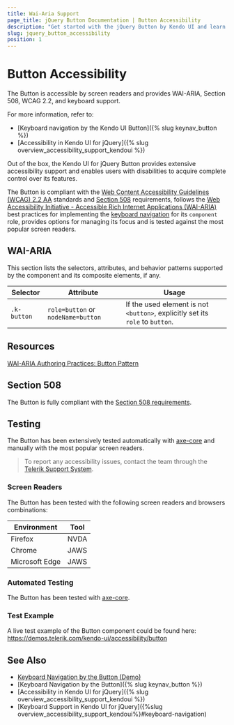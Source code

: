 ```yaml
---
title: Wai-Aria Support
page_title: jQuery Button Documentation | Button Accessibility
description: "Get started with the jQuery Button by Kendo UI and learn about its accessibility support for WAI-ARIA, Section 508, and WCAG 2.2."
slug: jquery_button_accessibility
position: 1
---
```


# Button Accessibility

The Button is accessible by screen readers and provides WAI-ARIA, Section 508, WCAG 2.2, and keyboard support.

For more information, refer to:
* [Keyboard navigation by the Kendo UI Button]({% slug keynav_button %})
* [Accessibility in Kendo UI for jQuery]({% slug overview_accessibility_support_kendoui %})




Out of the box, the Kendo UI for jQuery Button provides extensive accessibility support and enables users with disabilities to acquire complete control over its features.


The Button is compliant with the [Web Content Accessibility Guidelines (WCAG) 2.2 AA](https://www.w3.org/TR/WCAG22/) standards and [Section 508](https://www.section508.gov/) requirements, follows the [Web Accessibility Initiative - Accessible Rich Internet Applications (WAI-ARIA)](https://www.w3.org/WAI/ARIA/apg/) best practices for implementing the [keyboard navigation](#keyboard-navigation) for its `component` role, provides options for managing its focus and is tested against the most popular screen readers.

## WAI-ARIA


This section lists the selectors, attributes, and behavior patterns supported by the component and its composite elements, if any.

| Selector | Attribute | Usage |
| -------- | --------- | ----- |
| `.k-button` | `role=button` or `nodeName=button` | If the used element is not `<button>`, explicitly set its `role` to `button`. |

## Resources

[WAI-ARIA Authoring Practices: Button Pattern](https://www.w3.org/WAI/ARIA/apg/patterns/button/)

## Section 508


The Button is fully compliant with the [Section 508 requirements](http://www.section508.gov/).

## Testing


The Button has been extensively tested automatically with [axe-core](https://github.com/dequelabs/axe-core) and manually with the most popular screen readers.

> To report any accessibility issues, contact the team through the [Telerik Support System](https://www.telerik.com/account/support-center).

### Screen Readers


The Button has been tested with the following screen readers and browsers combinations:

| Environment | Tool |
| ----------- | ---- |
| Firefox | NVDA |
| Chrome | JAWS |
| Microsoft Edge | JAWS |



### Automated Testing

The Button has been tested with [axe-core](https://github.com/dequelabs/axe-core).

### Test Example

A live test example of the Button component could be found here: https://demos.telerik.com/kendo-ui/accessibility/button

## See Also

* [Keyboard Navigation by the Button (Demo)](https://demos.telerik.com/kendo-ui/button/keyboard-navigation)
* [Keyboard Navigation by the Button]({% slug keynav_button %})
* [Accessibility in Kendo UI for jQuery]({% slug overview_accessibility_support_kendoui %})
* [Keyboard Support in Kendo UI for jQuery]({%slug overview_accessibility_support_kendoui%}#keyboard-navigation)